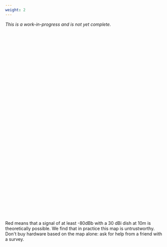 ```yaml
---
weight: 2
---
```

_This is a work-in-progress and is not yet complete._
<link rel="stylesheet" href="https://unpkg.com/leaflet@1.9.3/dist/leaflet.css"
    integrity="sha256-kLaT2GOSpHechhsozzB+flnD+zUyjE2LlfWPgU04xyI="
    crossorigin=""/>
 <!-- Make sure you put this AFTER Leaflet's CSS -->
 <script src="https://unpkg.com/leaflet@1.9.3/dist/leaflet.js"
     integrity="sha256-WBkoXOwTeyKclOHuWtc+i2uENFpDZ9YPdf5Hf+D7ewM="
     crossorigin=""></script>
 <div id="map" style="height: 600px"></div>
<script type="text/javascript">
var map = L.map('map').setView([35.0800, -89.9303], 9);
var osm = L.tileLayer('https://tile.openstreetmap.org/{z}/{x}/{y}.png', {
    maxZoom: 19,
    attribution: '&copy; <a href="http://www.openstreetmap.org/copyright">OpenStreetMap</a>'
});
var terrain = L.tileLayer('https://stamen-tiles.a.ssl.fastly.net/terrain/{z}/{x}/{y}.jpg', {
    // maxZoom: 19,
    attribution: 'Map tiles by <a href="http://stamen.com">Stamen Design</a>, under <a href="http://creativecommons.org/licenses/by/3.0">CC BY 3.0</a>. Data by <a href="http://openstreetmap.org">OpenStreetMap</a>, under <a href="http://www.openstreetmap.org/copyright">ODbL</a>.'
}).addTo(map);
var sco_coverage = L.tileLayer('/map-tiles/sco-coverage/OUTPUT_DIRECTORY/{z}/{x}/{y}.png', {
    maxZoom: 14,
    minZoom: 8,
    attribution: '&copy; HamWAN Memphis Metro',
    opacity: 0.5
}).addTo(map);
var hil_coverage = L.tileLayer('/map-tiles/hil-coverage/{z}/{x}/{y}.png', {
    maxZoom: 14,
    minZoom: 8,
    attribution: '&copy; HamWAN Memphis Metro',
    opacity: 0.5
}).addTo(map);
var mno_coverage = L.tileLayer('/map-tiles/mno-coverage/{z}/{x}/{y}.png', {
    maxZoom: 14,
    minZoom: 8,
    attribution: '&copy; HamWAN Memphis Metro',
    opacity: 0.5
}).addTo(map);
var crw_coverage = L.tileLayer('/map-tiles/crw-coverage/{z}/{x}/{y}.png', {
    maxZoom: 14,
    minZoom: 8,
    attribution: '&copy; HamWAN Memphis Metro',
    opacity: 0.5
}).addTo(map);
var azo_coverage = L.tileLayer('/map-tiles/azo-coverage/{z}/{x}/{y}.png', {
    maxZoom: 14,
    minZoom: 8,
    attribution: '&copy; HamWAN Memphis Metro',
    opacity: 0.5
}).addTo(map);
var baseLayers = {
    "Terrain": terrain,
    "Streets": osm
};
var overlays = {
    "SCO Coverage": sco_coverage,
    "HIL Coverage": hil_coverage,
    "MNO Coverage": mno_coverage,
    "CRW Coverage": crw_coverage,
    "AZO Coverage": azo_coverage
};
L.control.layers(baseLayers, overlays, { collapsed: false, hideSingleBase: true }).addTo(map);
function onEachFeature(feature, layer) {
    let popupContent = `<p>${feature.properties.name}</p>`;
    if (feature.properties && feature.properties.popupContent) {
        popupContent += feature.properties.popupContent;
    }
    layer.bindPopup(popupContent);
}
// Want to add a new point to the map? Look at /static/sites.geojson which is the source for the list of sites.
let xhr = new XMLHttpRequest();
xhr.open('GET', '/sites.geojson');
xhr.setRequestHeader('Content-Type', 'application/json');
xhr.responseType = 'json';
xhr.onload = function() {
    if (xhr.status !== 200) return
    L.geoJSON(xhr.response, {
		style(feature) {
			return feature.properties && feature.properties.style;
		},
		onEachFeature,
		pointToLayer(feature, latlng) {
			return L.circleMarker(latlng, {
				radius: 5,
				fillColor: '#ff0000',
				color: '#000',
				weight: 1,
				opacity: 1,
				fillOpacity: 0.5
			});
		}
	}).addTo(map);
};
xhr.send();
</script>
Red means that a signal of at least -80dBb with a 30 dBi dish at 10m is theoretically possible. We find that in practice this map is untrustworthy. Don't buy hardware based on the map alone: ask for help from a friend with a survey.
